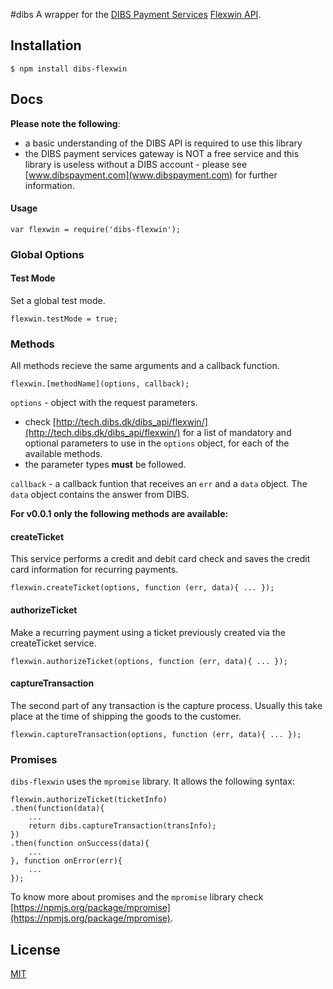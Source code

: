 #dibs
A wrapper for the [DIBS Payment Services](http://www.dibspayment.com/) [Flexwin API](http://tech.dibs.dk/dibs_api/flexwin/).

## Installation

```
$ npm install dibs-flexwin
```

## Docs

**Please note the following**:

 - a basic understanding of the DIBS API is required to use this library
 - the DIBS payment services gateway is NOT a free service and this library is useless
  without a DIBS account - please see [www.dibspayment.com](www.dibspayment.com) for further information.

#### Usage

```
var flexwin = require('dibs-flexwin');
```

### Global Options

#### Test Mode
Set a global test mode.

```
flexwin.testMode = true;
```

### Methods

All methods recieve the same arguments and a callback function.

```
flexwin.[methodName](options, callback);
```

`options` - object with the request parameters.

 * check [http://tech.dibs.dk/dibs_api/flexwin/](http://tech.dibs.dk/dibs_api/flexwin/) for a list of mandatory and optional parameters to use in the `options` object, for each of the available methods.
 * the parameter types **must** be followed.

`callback` - a callback funtion that receives an `err` and a `data` object. The `data` object contains the answer from DIBS.

**For v0.0.1 only the following methods are available:**

#### createTicket
This service performs a credit and debit card check and saves the credit card information for recurring payments.

```
flexwin.createTicket(options, function (err, data){ ... });
```

#### authorizeTicket
Make a recurring payment using a ticket previously created via the createTicket service.

```
flexwin.authorizeTicket(options, function (err, data){ ... });
```

#### captureTransaction
The second part of any transaction is the capture process. Usually this take place at the time of shipping the goods to the customer.

```
flexwin.captureTransaction(options, function (err, data){ ... });
```

### Promises
`dibs-flexwin` uses the `mpromise` library. It allows the following syntax:

```
flexwin.authorizeTicket(ticketInfo)
.then(function(data){
	...
	return dibs.captureTransaction(transInfo);
})
.then(function onSuccess(data){
	...
}, function onError(err){
	...
});
```

To know more about promises and the `mpromise` library check [https://npmjs.org/package/mpromise](https://npmjs.org/package/mpromise).

## License

[MIT](https://github.com/front/dibs/blob/master/LICENSE)
